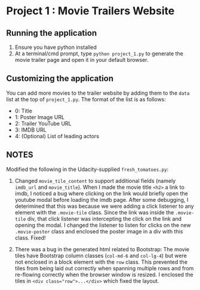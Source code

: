 # Project 1 : Movie Trailers Website

## Running the application
1. Ensure you have python installed
2. At a terminal/cmd prompt, type `python project_1.py` to generate the movie
   trailer page and open it in your default browser.

## Customizing the application
You can add more movies to the trailer website by adding them to the `data` list
at the top of `project_1.py`. The format of the list is as follows:

* 0: Title
* 1: Poster Image URL
* 2: Trailer YouTube URL
* 3: IMDB URL
* 4: (Optional) List of leading actors

## NOTES
Modified the following in the Udacity-supplied `fresh_tomatoes.py`:

1. Changed `movie_tile_content` to support additional fields (namely `imdb_url`
   and `movie_title`). When I made the movie title `<h2>` a link to imdb, I
noticed a bug where clicking on the link would briefly open the youtube modal
before loading the imdb page. After some debugging, I deterimined that this was
because we were adding a click listener to any element with the `.movie-tile`
class. Since the link was inside the `.movie-tile` div, that click listener was
intercepting the click on the link and opening the modal.  I changed the
listener to listen for clicks on the new `.movie-poster` class and enclosed the
poster image in a div with this class. Fixed!

2. There was a bug in the generated html related to Bootstrap: The movie tiles
   have Bootstrap column classes (`col-md-6` and `col-lg-4`) but were not
enclosed in a block element with the `row` class. This prevented the tiles from
being laid out correctly when spanning multiple rows and from re-flowing
correctly when the browser window is resized. I enclosed the tiles in `<div
class="row">...</div>` which fixed the layout.

